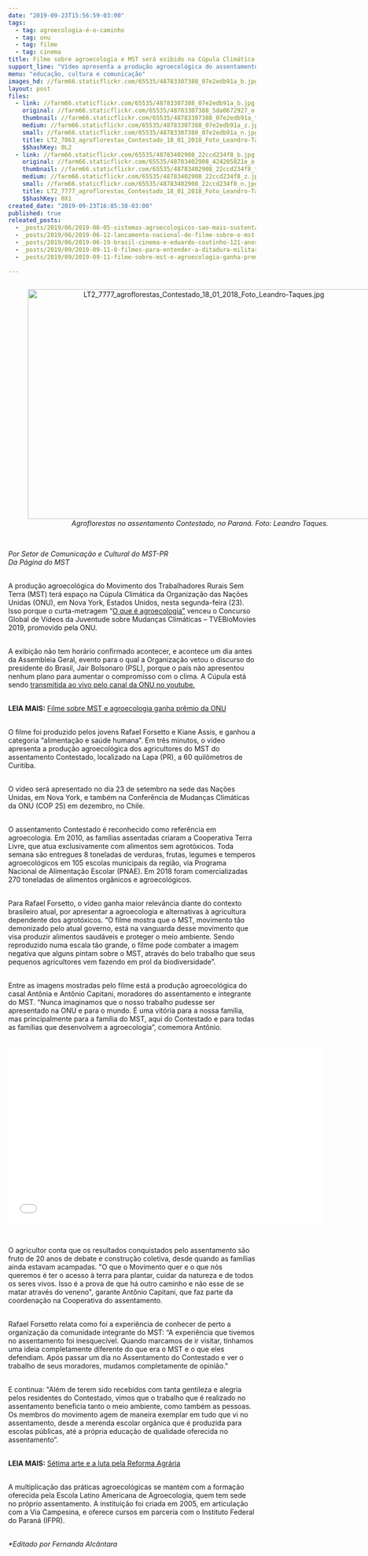 ```yaml
---
date: "2019-09-23T15:56:59-03:00"
tags:
  - tag: agroecologia-é-o-caminho
  - tag: onu
  - tag: filme
  - tag: cinema
title: Filme sobre agroecologia e MST será exibido na Cúpula Climática da ONU
support_line: "Vídeo apresenta a produção agroecológica do assentamento Contestado, localizado na Lapa (PR), a 60 quilômetros de Curitiba"
menu: "educação, cultura e comunicação"
images_hd: //farm66.staticflickr.com/65535/48783307388_07e2edb91a_b.jpg
layout: post
files:
  - link: //farm66.staticflickr.com/65535/48783307388_07e2edb91a_b.jpg
    original: //farm66.staticflickr.com/65535/48783307388_5da0672927_o.jpg
    thumbnail: //farm66.staticflickr.com/65535/48783307388_07e2edb91a_t.jpg
    medium: //farm66.staticflickr.com/65535/48783307388_07e2edb91a_z.jpg
    small: //farm66.staticflickr.com/65535/48783307388_07e2edb91a_n.jpg
    title: LT2_7863_agroflorestas_Contestado_18_01_2018_Foto_Leandro-Taques.jpg
    $$hashKey: 0L2
  - link: //farm66.staticflickr.com/65535/48783402908_22ccd234f8_b.jpg
    original: //farm66.staticflickr.com/65535/48783402908_424205821e_o.jpg
    thumbnail: //farm66.staticflickr.com/65535/48783402908_22ccd234f8_t.jpg
    medium: //farm66.staticflickr.com/65535/48783402908_22ccd234f8_z.jpg
    small: //farm66.staticflickr.com/65535/48783402908_22ccd234f8_n.jpg
    title: LT2_7777_agroflorestas_Contestado_18_01_2018_Foto_Leandro-Taques.jpg
    $$hashKey: 0X1
created_date: "2019-09-23T16:05:38-03:00"
published: true
releated_posts:
  - _posts/2019/06/2019-06-05-sistemas-agroecologicos-sao-mais-sustentaveis-afirma-pesquisa.md
  - _posts/2019/06/2019-06-12-lancamento-nacional-de-filme-sobre-o-mst-lota-cinema-e-vigilia-lula-livre.md
  - _posts/2019/06/2019-06-19-brasil-cinema-e-eduardo-coutinho-121-anos-de-cinema-nacional.md
  - _posts/2019/09/2019-09-11-8-filmes-para-entender-a-ditadura-militar-no-chile.md
  - _posts/2019/09/2019-09-11-filme-sobre-mst-e-agroecologia-ganha-premio-da-onu.md

---
```

<div style="text-align:center">
<figure class="image" style="display:inline-block"><img alt="LT2_7777_agroflorestas_Contestado_18_01_2018_Foto_Leandro-Taques.jpg" height="467" src="//farm66.staticflickr.com/65535/48783402908_22ccd234f8_b.jpg" width="700" />
<figcaption><em>Agroflorestas no assentamento Contestado, no Paran&aacute;. Foto: Leandro Taques.</em><br />
</figcaption>
</figure>
</div>

<p><br />
<em>Por&nbsp;Setor de Comunica&ccedil;&atilde;o e Cultural do MST-PR<br />
Da P&aacute;gina do MST</em></p>

<p><br />
A produ&ccedil;&atilde;o agroecol&oacute;gica do Movimento dos Trabalhadores Rurais Sem Terra (MST) ter&aacute; espa&ccedil;o na C&uacute;pula Clim&aacute;tica da Organiza&ccedil;&atilde;o das Na&ccedil;&otilde;es Unidas (ONU), em Nova York, Estados Unidos, nesta segunda-feira (23). Isso porque o curta-metragem &ldquo;<a href="https://www.youtube.com/watch?v=5svhDXrauLk" target="_blank">O que &eacute; agroecologia&rdquo;</a> venceu o Concurso Global de V&iacute;deos da Juventude sobre Mudan&ccedil;as Clim&aacute;ticas &ndash; TVEBioMovies 2019, promovido pela ONU.&nbsp;<br />
&nbsp;</p>

<p>A exibi&ccedil;&atilde;o n&atilde;o tem hor&aacute;rio confirmado acontecer, e acontece um dia antes da Assembleia Geral, evento para o qual a Organiza&ccedil;&atilde;o vetou o discurso do presidente do Brasil, Jair Bolsonaro (PSL), porque o pa&iacute;s n&atilde;o apresentou nenhum plano para aumentar o compromisso com o clima. A C&uacute;pula est&aacute; sendo&nbsp;<a href="https://www.youtube.com/watch?v=haewHZ8ubKA" target="_blank">transmitida ao vivo pelo canal da ONU no youtube.</a>&nbsp;&nbsp;</p>

<p><br />
<strong>LEIA MAIS:</strong>&nbsp;<a href="https://www.mst.org.br/2019/09/11/filme-sobre-mst-e-agroecologia-ganha-premio-da-onu.html" target="_blank">Filme sobre MST e agroecologia ganha pr&ecirc;mio da ONU</a></p>

<p><br />
O filme foi produzido pelos jovens Rafael Forsetto e Kiane Assis, e ganhou a categoria &ldquo;alimenta&ccedil;&atilde;o e sa&uacute;de humana&rdquo;. Em tr&ecirc;s minutos, o v&iacute;deo apresenta a produ&ccedil;&atilde;o agroecol&oacute;gica dos agricultores do MST do assentamento Contestado, localizado na Lapa (PR), a 60 quil&ocirc;metros de Curitiba.&nbsp;&nbsp;<br />
&nbsp;</p>

<p>O v&iacute;deo ser&aacute; apresentado no dia 23 de setembro na sede das Na&ccedil;&otilde;es Unidas, em Nova York, e tamb&eacute;m na Confer&ecirc;ncia de Mudan&ccedil;as Clim&aacute;ticas da ONU (COP 25) em dezembro, no Chile.&nbsp;<br />
&nbsp;</p>

<p>O assentamento Contestado &eacute; reconhecido como refer&ecirc;ncia em agroecologia. Em 2010, as fam&iacute;lias assentadas criaram a Cooperativa Terra Livre, que atua exclusivamente com alimentos sem agrot&oacute;xicos. Toda semana s&atilde;o entregues 8 toneladas de verduras, frutas, legumes e temperos agroecol&oacute;gicos em 105 escolas municipais da regi&atilde;o, via Programa Nacional de Alimenta&ccedil;&atilde;o Escolar (PNAE). Em 2018 foram comercializadas 270 toneladas de alimentos org&acirc;nicos e agroecol&oacute;gicos.&nbsp;</p>

<p><br />
Para Rafael Forsetto, o v&iacute;deo ganha maior relev&acirc;ncia diante do contexto brasileiro atual, por apresentar a agroecologia e alternativas &agrave; agricultura dependente dos agrot&oacute;xicos. &ldquo;O filme mostra que o MST, movimento t&atilde;o demonizado pelo atual governo, est&aacute; na vanguarda desse movimento que visa produzir alimentos saud&aacute;veis e proteger o meio ambiente. Sendo reproduzido numa escala t&atilde;o grande, o filme pode combater a imagem negativa que alguns pintam sobre o MST, atrav&eacute;s do belo trabalho que seus pequenos agricultores vem fazendo em prol da biodiversidade&rdquo;.<br />
&nbsp;</p>

<p>Entre as imagens mostradas pelo filme est&aacute; a produ&ccedil;&atilde;o agroecol&oacute;gica do casal Ant&ocirc;nia e Ant&ocirc;nio Capitani, moradores do assentamento e integrante do MST. &ldquo;Nunca imaginamos que o nosso trabalho pudesse ser apresentado na ONU e para o mundo. &Eacute; uma vit&oacute;ria para a nossa fam&iacute;lia, mas principalmente para a fam&iacute;lia do MST, aqui do Contestado e para todas as fam&iacute;lias que desenvolvem a agroecologia&rdquo;, comemora Ant&ocirc;nio.&nbsp;</p>

<p><br />
<iframe allowfullscreen="" frameborder="0" height="360" src="//www.youtube.com/embed/5svhDXrauLk" width="640"></iframe></p>

<p>&nbsp;</p>

<p>O agricultor conta que os resultados conquistados pelo assentamento s&atilde;o fruto de 20 anos de debate e constru&ccedil;&atilde;o coletiva, desde quando as fam&iacute;lias ainda estavam acampadas. &quot;O que o Movimento quer e o que n&oacute;s queremos &eacute; ter o acesso &agrave; terra para plantar, cuidar da natureza e de todos os seres vivos. Isso &eacute; a prova de que h&aacute; outro caminho e n&atilde;o esse de se matar atrav&eacute;s do veneno&quot;, garante Ant&ocirc;nio Capitani, que faz parte da coordena&ccedil;&atilde;o na Cooperativa do assentamento.&nbsp;<br />
&nbsp;</p>

<p>Rafael Forsetto relata como foi a experi&ecirc;ncia de conhecer de perto a organiza&ccedil;&atilde;o da comunidade integrante do MST: &ldquo;A experi&ecirc;ncia que tivemos no assentamento foi inesquec&iacute;vel. Quando marcamos de ir visitar, t&iacute;nhamos uma ideia completamente diferente do que era o MST e o que eles defendiam. Ap&oacute;s passar um dia no Assentamento do Contestado e ver o trabalho de seus moradores, mudamos completamente de opini&atilde;o.&quot;</p>

<p><br />
E continua: &quot;Al&eacute;m de terem sido recebidos com tanta gentileza e alegria pelos residentes do Contestado, vimos que o trabalho que &eacute; realizado no assentamento beneficia tanto o meio ambiente, como tamb&eacute;m as pessoas. Os membros do movimento agem de maneira exemplar em tudo que vi no assentamento, desde a merenda escolar org&acirc;nica que &eacute; produzida para escolas p&uacute;blicas, at&eacute; a pr&oacute;pria educa&ccedil;&atilde;o de qualidade oferecida no assentamento&rdquo;.</p>

<p><br />
<strong>LEIA MAIS:</strong>&nbsp;<a href="http://www.mst.org.br/2019/01/16/setima-arte-e-a-luta-pela-reforma-agraria.html">S&eacute;tima arte e a luta pela Reforma Agr&aacute;ria</a><br />
&nbsp;</p>

<p>A multiplica&ccedil;&atilde;o das pr&aacute;ticas agroecol&oacute;gicas se mant&eacute;m com a forma&ccedil;&atilde;o oferecida pela Escola Latino Americana de Agroecologia, quem tem sede no pr&oacute;prio assentamento. A institui&ccedil;&atilde;o foi criada em 2005, em articula&ccedil;&atilde;o com a Via Campesina, e oferece cursos em parceria com o Instituto Federal do Paran&aacute; (IFPR).</p>

<p><br />
<em>*Editado por Fernanda Alc&acirc;ntara</em></p>
